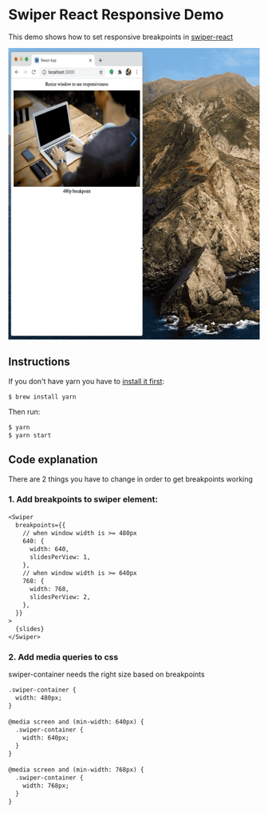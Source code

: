 # Swiper React Responsive Demo

This demo shows how to set responsive breakpoints in [swiper-react](https://swiperjs.com/react/)

<img width="640" height="584" border="0" src="./demo.gif">

## Instructions

If you don't have yarn you have to [install it first](https://classic.yarnpkg.com/en/docs/install/#mac-stable):
```
$ brew install yarn
```

Then run:
```
$ yarn
$ yarn start
```

## Code explanation

There are 2 things you have to change in order to get breakpoints working

### 1. Add breakpoints to swiper element:

```
<Swiper
  breakpoints={{
    // when window width is >= 480px
    640: {
      width: 640,
      slidesPerView: 1,
    },
    // when window width is >= 640px
    768: {
      width: 768,
      slidesPerView: 2,
    },
  }}
>
  {slides}
</Swiper>
```

### 2. Add media queries to css

swiper-container needs the right size based on breakpoints

```
.swiper-container {
  width: 480px;
}

@media screen and (min-width: 640px) {
  .swiper-container {
    width: 640px;
  }
}

@media screen and (min-width: 768px) {
  .swiper-container {
    width: 768px;
  }
}
```
